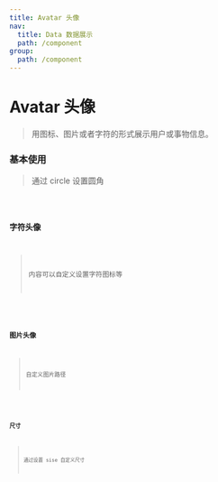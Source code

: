 ```yaml
---
title: Avatar 头像
nav:
  title: Data 数据展示
  path: /component
group:
  path: /component
---
```


# Avatar 头像

> 用图标、图片或者字符的形式展示用户或事物信息。

### 基本使用

> 通过 circle 设置圆角

<code src="./demo/index1.tsx" />

### 字符头像

> 内容可以自定义设置字符图标等

<code src="./demo/index2.tsx" />

### 图片头像

> 自定义图片路径

<code src="./demo/index3.tsx" />

### 尺寸

> 通过设置 sise 自定义尺寸

<code src="./demo/index4.tsx" />

<API></API>
